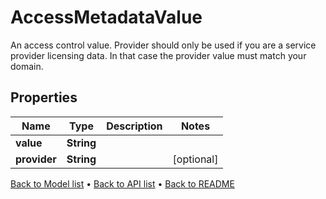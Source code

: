 

# AccessMetadataValue

An access control value. Provider should only be used if you are a service provider licensing data. In that case  the provider value must match your domain.

## Properties

| Name | Type | Description | Notes |
|------------ | ------------- | ------------- | -------------|
|**value** | **String** |  |  |
|**provider** | **String** |  |  [optional] |



[Back to Model list](../README.md#documentation-for-models) &#8226; [Back to API list](../README.md#documentation-for-api-endpoints) &#8226; [Back to README](../README.md)


